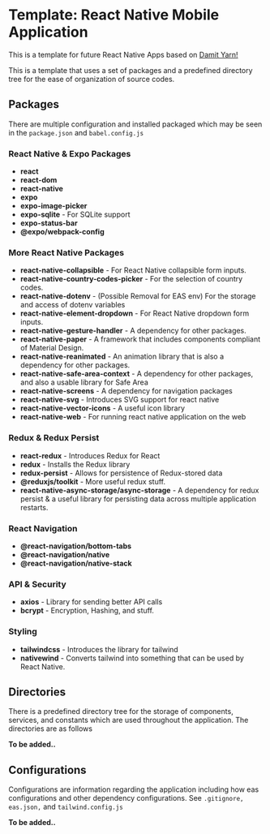 # Template: React Native Mobile Application

This is a template for future React Native Apps based on [Damit Yarn!](https://github.com/Aldwinny/damit-yarn-mobile-app/)

This is a template that uses a set of packages and a predefined directory tree for the ease of organization of source codes.

## Packages

There are multiple configuration and installed packaged which may be seen in the <code>package.json</code> and <code>babel.config.js</code>

### React Native & Expo Packages

- **react**
- **react-dom**
- **react-native**
- **expo**
- **expo-image-picker**
- **expo-sqlite** - For SQLite support
- **expo-status-bar**
- **@expo/webpack-config**

### More React Native Packages

- **react-native-collapsible** - For React Native collapsible form inputs.
- **react-native-country-codes-picker** - For the selection of country codes.
- **react-native-dotenv** - (Possible Removal for EAS env) For the storage and access of dotenv variables
- **react-native-element-dropdown** - For React Native dropdown form inputs.
- **react-native-gesture-handler** - A dependency for other packages.
- **react-native-paper** - A framework that includes components compliant of Material Design.
- **react-native-reanimated** - An animation library that is also a dependency for other packages.
- **react-native-safe-area-context** - A dependency for other packages, and also a usable library for Safe Area
- **react-native-screens** - A dependency for navigation packages
- **react-native-svg** - Introduces SVG support for react native
- **react-native-vector-icons** - A useful icon library
- **react-native-web** - For running react native application on the web

### Redux & Redux Persist

- **react-redux** - Introduces Redux for React
- **redux** - Installs the Redux library
- **redux-persist** - Allows for persistence of Redux-stored data
- **@reduxjs/toolkit** - More useful redux stuff.
- **react-native-async-storage/async-storage** - A dependency for redux persist & a useful library for persisting data across multiple application restarts.

### React Navigation

- **@react-navigation/bottom-tabs**
- **@react-navigation/native**
- **@react-navigation/native-stack**

### API & Security

- **axios** - Library for sending better API calls
- **bcrypt** - Encryption, Hashing, and stuff.

### Styling

- **tailwindcss** - Introduces the library for tailwind
- **nativewind** - Converts tailwind into something that can be used by React Native.

## Directories

There is a predefined directory tree for the storage of components, services, and constants which are used throughout the application. The directories are as follows

**To be added..**

## Configurations

Configurations are information regarding the application including how eas configurations and other dependency configurations. See <code>.gitignore, eas.json,</code> and <code>tailwind.config.js</code>

**To be added..**
